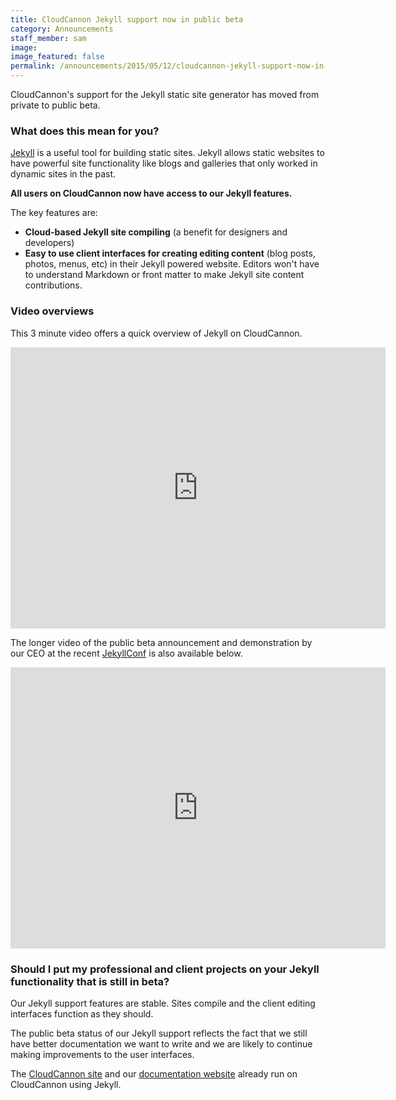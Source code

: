 ```yaml
---
title: CloudCannon Jekyll support now in public beta
category: Announcements
staff_member: sam
image:
image_featured: false
permalink: /announcements/2015/05/12/cloudcannon-jekyll-support-now-in-public-beta.html
---
```


CloudCannon&#39;s support for the Jekyll static site generator has moved from private to public beta.

### What does this mean for you?

[Jekyll](http://jekyllrb.com) is a useful tool for building static sites. Jekyll allows static websites to have powerful site functionality like blogs and galleries that only worked in dynamic sites in the past.

**All users on CloudCannon now have access to our Jekyll features.**

The key features are:

*   **Cloud-based Jekyll site compiling** (a benefit for designers and developers)
*   **Easy to use client interfaces for creating editing content** (blog posts, photos, menus, etc) in their Jekyll powered website. Editors won&#39;t have to understand Markdown or front matter to make Jekyll site content contributions.

### Video overviews

This 3 minute video offers a quick overview of Jekyll on CloudCannon.

<iframe width="600" height="450" src="https://www.youtube.com/embed/jlAtW1AyZA4" frameborder="0" allowfullscreen=""></iframe>

The longer video of the public beta announcement and demonstration by our CEO at the recent [JekyllConf](http://JekyllConf.com) is also available below.

<iframe width="600" height="450" src="https://www.youtube.com/embed/NuChR_YdjrI" frameborder="0" allowfullscreen=""></iframe>

### Should I put my professional and client projects on your Jekyll functionality that is still in beta?

Our Jekyll support features are stable. Sites compile and the client editing interfaces function as they should.

The public beta status of our Jekyll support reflects the fact that we still have better documentation we want to write and we are likely to continue making improvements to the user interfaces.

The [CloudCannon site](http://cloudcannon.com) and our [documentation website](https://docs.cloudcannon.com/) already run on CloudCannon using Jekyll.
